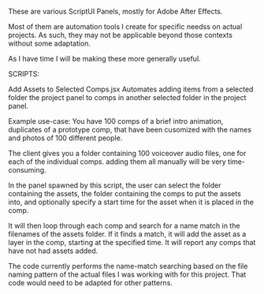 These are various ScriptUI Panels, mostly for Adobe After Effects.

Most of them are automation tools I create for specific needss on actual projects. As such, they may not be applicable beyond those contexts without some adaptation.

As I have time I will be making these more generally useful.

SCRIPTS:

Add Assets to Selected Comps.jsx
Automates adding items from a selected folder the project panel to comps in another selected folder in the project panel.

Example use-case:
You have 100 comps of a brief intro animation, duplicates of a prototype comp, that have been cusomized with the names and photos of 100 different people.

The client gives you a folder containing 100 voiceover audio files, one for each of the individual comps. adding them all manually will be very time-consuming.

In the panel spawned by this script, the user can select the folder containing the assets, the folder containing the comps to put the assets into, and optionally specify a start time for the asset when it is placed in the comp.

It will then loop through each comp and search for a name match in the filenames of the assets folder. If it finds a match, it will add the asset as a layer in the comp, starting at the specified time. It will report any comps that have not had assets added.

The code currently performs the name-match searching based on the file naming pattern of the actual files I was working with for this project. That code would need to be adapted for other patterns.
